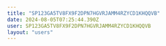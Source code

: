 ```yaml
---
title: "SP123GA5TV8FX9F2DPN7HGVRJAMM4RZYCD1KHQQVB"
date: 2024-08-05T07:25:44.390Z
user: SP123GA5TV8FX9F2DPN7HGVRJAMM4RZYCD1KHQQVB
layout: "users"
---
```

    